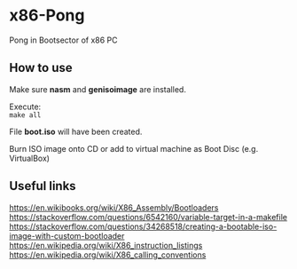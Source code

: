 # x86-Pong

Pong in Bootsector of x86 PC

## How to use

Make sure **nasm** and **genisoimage** are installed.  

Execute:  
``make all``  

File **boot.iso** will have been created.

Burn ISO image onto CD or add to virtual machine as
Boot Disc (e.g. VirtualBox)

## Useful links

https://en.wikibooks.org/wiki/X86_Assembly/Bootloaders  
https://stackoverflow.com/questions/6542160/variable-target-in-a-makefile  
https://stackoverflow.com/questions/34268518/creating-a-bootable-iso-image-with-custom-bootloader  
https://en.wikipedia.org/wiki/X86_instruction_listings  
https://en.wikipedia.org/wiki/X86_calling_conventions  

